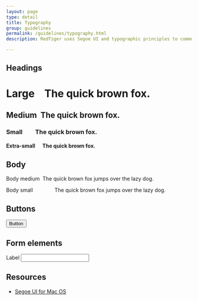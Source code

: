 ```yaml
---
layout: page
type: detail
title: Typography
group: guidelines
permalink: /guidelines/typography.html
description: RedTiger uses Segoe UI and typographic principles to communicate with text and visual hierarchy

---
```


## Headings
<h1 class="type">Large&nbsp;&nbsp;&nbsp;&nbsp;The quick brown fox.</h1>

<h2 class="type">Medium&nbsp;&nbsp;The quick brown fox.</h2>

<h3 class="type">Small&nbsp;&nbsp;&nbsp;&nbsp;&nbsp;&nbsp;&nbsp;&nbsp;&nbsp;The quick brown fox.</h3>

<h4 class="type">Extra-small&nbsp;&nbsp;&nbsp;&nbsp;&nbsp;&nbsp;The quick brown fox.</h4>

## Body
<p class="type">Body medium&nbsp;&nbsp;The quick brown fox jumps over the lazy dog.</p>

<p class="type small">Body small&nbsp;&nbsp;&nbsp;&nbsp;&nbsp;&nbsp;&nbsp;&nbsp;&nbsp;&nbsp;&nbsp;&nbsp;&nbsp;&nbsp;&nbsp;The quick brown fox jumps over the lazy dog.</p>

## Buttons
<button class="type" type="button">Button</button>

## Form elements
<form>
	<label>Label</label>
	<input type="text" class="form-control type"/>
</form>

## Resources
* [Segoe UI for Mac OS](https://microsoft.sharepoint.com/teams/BrandCentral/Pages/Bundles/Segoe_UI_fonts.aspx)
